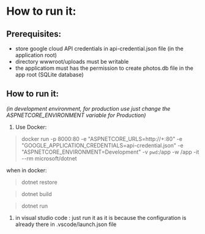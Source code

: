 # How to run it:


## Prerequisites:
* store google cloud API credentials in api-credential.json file (in the application root)
* directory wwwroot/uploads must be writable
* the applicatiom must has the permission to create photos.db file in the app root (SQLite database)



## How to run it:
*(in development environment, for production use just change the ASPNETCORE_ENVIRONMENT variable for Production)*



1. Use Docker:

> docker run -p 8000:80 -e "ASPNETCORE_URLS=http://+:80" -e "GOOGLE_APPLICATION_CREDENTIALS=api-credential.json" -e "ASPNETCORE_ENVIRONMENT=Development" -v `pwd`:/app  -w /app  -it --rm microsoft/dotnet

when in docker:
> dotnet restore

> dotnet build

> dotnet run


1. in visual studio code :
just run it as it is because the configuration is already there in .vscode/launch.json file


